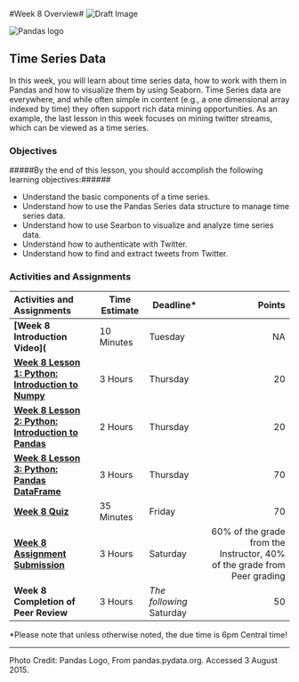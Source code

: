 #Week 8 Overview#
![Draft Image](../images/Draft_Version_picture.png)

![Pandas logo](images/pandas_logo.png)
## Time Series Data ##

In this week, you will learn about time series data, how to work with them in Pandas and how to visualize them by using Seaborn. Time Series data are everywhere, and while often simple in content (e.g., a one dimensional array indexed by time) they often support rich data mining opportunities. As an example, the last lesson in this week focuses on mining twitter streams, which can be viewed as a time series.

### Objectives ###

#####By the end of this lesson, you should accomplish the following learning objectives:######

- Understand the basic components of a time series.
- Understand how to use the Pandas Series data structure to manage time series data.
- Understand how to use Searbon to visualize and analyze time series data.
- Understand how to authenticate with Twitter.
- Understand how to find and extract tweets  from Twitter.


### Activities and Assignments ###

|Activities and Assignments | Time Estimate | Deadline* | Points|
|:------| -----|-------|----------:|
|**[Week 8 Introduction Video](**|10 Minutes|Tuesday|NA|
|**[Week 8 Lesson 1: Python: Introduction to Numpy](lesson1.md)**| 3 Hours |Thursday| 20|
|**[Week 8 Lesson 2: Python: Introduction to Pandas](lesson2.md)**| 2 Hours | Thursday | 20 |
|**[Week 8 Lesson 3: Python: Pandas DataFrame](lesson3.md)**| 3 Hours | Thursday| 70 |
|**[Week 8 Quiz][w8q]**| 35 Minutes | Friday | 70|
|**[Week 8 Assignment Submission][w8a]**| 3 Hours | Saturday | 60% of the grade from the Instructor, 40% of the grade from Peer grading | 
|**Week 8 Completion of Peer Review**| 3 Hours | *The following* Saturday | 50 | 


*Please note that unless otherwise noted, the due time is 6pm Central time!

----------
[w8q]: https://learn.illinois.edu/mod/quiz/view.php?id=1095287
[w8a]: https://learn.illinois.edu/mod/workshop/view.php?id=1095284
Photo Credit: Pandas Logo, From pandas.pydata.org. Accessed 3 August 2015.
